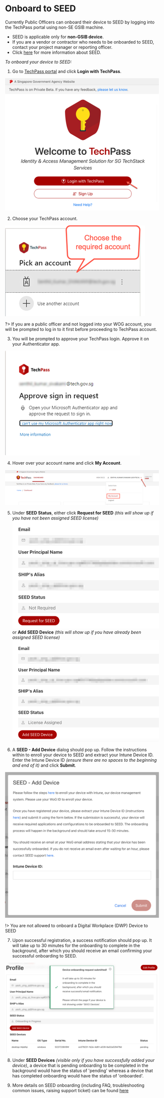 # Onboard to SEED

Currently Public Officers can onboard their device to SEED by logging into the TechPass portal using non-SE GSIB machine.

<div class="warn">
 <ul>
 <li>SEED is applicable only for <b>non-GSIB device</b>.</li>
 <li>If you are a vendor or contractor who needs to be onboarded to SEED, contact your project manager or reporting officer.</li>
 <li>Click <a href="https://docs.developer.tech.gov.sg/docs/security-suite-for-engineering-endpoint-devices">here</a> for more information about SEED.</li>
 </ul>
</div>

_To onboard your device to SEED:_

1. Go to [TechPass portal](https://portal.techpass.gov.sg) and click **Login with TechPass**.

<kbd>![log in](assets/images/onboarding/po-non-se/log-in-with-techpass.png ':size=90%')</kbd>

2. Choose your TechPass account.

<kbd>![choose-account](assets/images/onboarding/po-non-se/choose-account.png)</kbd>

?> If you are a public officer and not logged into your WOG account, you will be prompted to log in to it first before proceeding to TechPass account.

3. You will be prompted to approve your TechPass login. Approve it on your Authenticator app.

<kbd>![approve-signin](assets/images/onboarding/po-non-se/approve-sign-in.png)</kbd>

4. Hover over your account name and click **My Account**.

<kbd>![view-account](assets/images/onboarding/po-non-se/view-account-or-profile.png)</kbd>

5. Under **SEED Status**, either click **Request for SEED** _(this will show up if you have not been assigned SEED license)_
<kbd>![request-for-seed](assets/images/seed/request-for-seed.png)</kbd>  
or **Add SEED Device** _(this will show up if you have already been assigned SEED license)_ 
<kbd>![license-assigned-add-device](assets/images/seed/license-assigned-add-device.png)</kbd>

6. A **SEED - Add Device** dialog should pop up. Follow the instructions within to enroll your device to SEED and extract your Intune Device ID. Enter the Intune Device ID _(ensure there are no spaces to the beginning and end of it)_ and click **Submit**.

<kbd>![add-device](assets/images/seed/add-device.png)</kbd>

!> You are not allowed to onboard a Digital Workplace (DWP) Device to SEED

7. Upon successful registration, a success notification should pop up. It will take up to 30 minutes for the onboarding to complete in the background, after which you should receive an email confirming your successful onboarding to SEED.

<kbd>![add-device-success](assets/images/seed/add-device-success.png)</kbd>  

8. Under **SEED Devices** _(visible only if you have successfully added your device)_, a device that is pending onboarding to be completed in the background would have the status of 'pending' whereas a device that has completed onboarding would have the status of 'onboarded'.

9. More details on SEED onboarding (including FAQ, troubleshooting common issues, raising support ticket) can be found [here](https://docs.developer.tech.gov.sg/docs/security-suite-for-engineering-endpoint-devices)